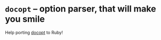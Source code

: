 `docopt` – option parser, that will make you smile
===============================================================================

Help porting [docopt](http://docopt.org/) to Ruby!
